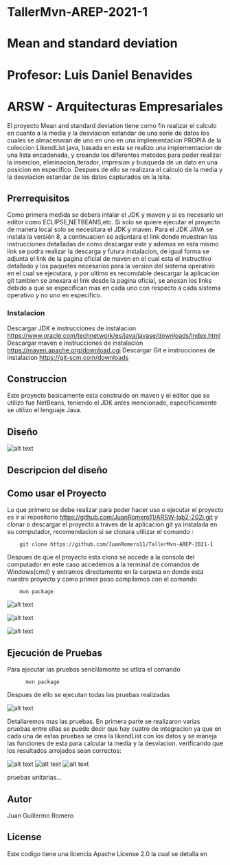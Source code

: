 # TallerMvn-AREP-2021-1
# Mean and standard deviation
# Profesor: Luis Daniel Benavides
# ARSW - Arquitecturas Empresariales

El proyecto Mean and standard deviation tiene como fin realizar el calculo en cuanto a la media y la desviacion estandar de una serie de datos los cuales se almacenaran de uno en uno en una implementacion PROPIA de la coleccion LikendList java, basada en esta se realizo una implementacion de una lista encadenada, y creando los diferentes metodos para poder realizar la insercion, eliminacion,iterador, impresion y busqueda de un dato en una posicion en especifico. Despues de ello se realizara el calculo de la media y la desviacion estandar de los datos capturados en la lsita.

## Prerrequisitos

Como primera medida se debera intalar el JDK y maven y si es necesario un editor como ECLIPSE,NETBEANS,etc. Si solo se quiere ejecutar el proyecto de manera local solo se necesitara el JDK y maven. Para el JDK JAVA se instala la versión 8, a continuacion se adjuntara el link donde muestran las instrucciones detalladas de como descargar este y ademas en esta mismo link se podra realizar la descarga y futura instalacion, de igual forma se adjunta el link de la pagina oficial de maven en el cual esta el instructivo detallado y los paquetes necesarios para la version del sistema operativo en el cual se ejecutara, y por ultimo es recomdable descargar la aplicacion git tambien se anexara el link desde la pagina oficial, se anexan los links debido a que se especifican mas en cada uno con respecto a cada sistema operativo y no uno en especifico.

### Instalacion

Descargar JDK e instrucciones de instalacion
https://www.oracle.com/technetwork/es/java/javase/downloads/index.html
Descargar maven e instrucciones de instalacion
https://maven.apache.org/download.cgi
Descargar Git e instrucciones de instalacion
https://git-scm.com/downloads

## Construccion
Este proyecto basicamente esta construido en maven y el editor que se utilizo fue NetBeans, teniendo el JDK antes mencionado, especificamente se utilizo el lenguaje Java.

## Diseño

![alt text]()

## Descripcion del diseño



## Como usar el Proyecto
Lo que primero se debe realizar para poder hacer uso o ejecutar el proyecto es ir al repositorio https://github.com/JuanRomero11/ARSW-lab2-202i.git y clonar o descargar el proyecto a traves de la aplicacion git ya instalada en su computador, recomendacion si se clonara utilizar el comando :

        git clone https://github.com/JuanRomero11/TallerMvn-AREP-2021-1
        
Despues de que el proyecto esta clona se accede a la consola del computador en este caso accedemos a la terminal de comandos de Windows(cmd) y entramos directamente en la carpeta en donde esta nuestro proyecto y como primer paso compilamos con el comando 

        mvn package


![alt text]()
      

![alt text]()


![alt text]()

## Ejecución de Pruebas

Para ejecutar las pruebas sencillamente se utliza el comando 

          mvn package
          
Despues de ello se ejecutan todas las pruebas realizadas 

![alt text]()

Detallaremos mas las pruebas. En primera parte se realizaron varias pruebas entre ellas se puede decir que hay cuatro de integracion ya que en cada una de estas pruebas se crea la likendList con los datos y se maneja las funciones de esta para calcular la media y la desviacion. verificando que los resultados arrojados sean correctos:

![alt text]()
![alt text]()
![alt text]()

pruebas unitarias...

## Autor
Juan Guillermo Romero 
## License
Este codigo tiene una licencia Apache License 2.0 la cual se detalla en 
